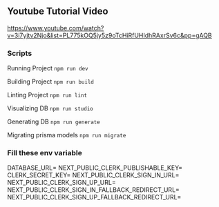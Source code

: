 ## Youtube Tutorial Video

https://www.youtube.com/watch?v=3i7yjtv2Njo&list=PL775kOQ5jy5z9oTcHiRfUHIdhRAxrSv6c&pp=gAQB

### Scripts

Running Project
`npm run dev`

Building Project
`npm run build`

Linting Project
`npm run lint`

Visualizing DB
`npm run studio`

Generating DB
`npm run generate`

Migrating prisma models
`npm run migrate`

### Fill these env variable

DATABASE_URL=
NEXT_PUBLIC_CLERK_PUBLISHABLE_KEY=
CLERK_SECRET_KEY=
NEXT_PUBLIC_CLERK_SIGN_IN_URL=
NEXT_PUBLIC_CLERK_SIGN_UP_URL=
NEXT_PUBLIC_CLERK_SIGN_IN_FALLBACK_REDIRECT_URL=
NEXT_PUBLIC_CLERK_SIGN_UP_FALLBACK_REDIRECT_URL=
